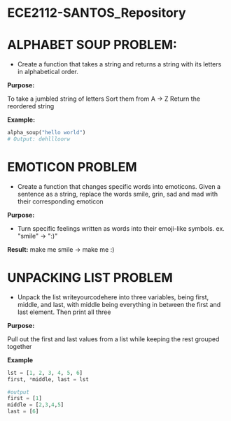 # ECE2112-SANTOS_Repository

# ALPHABET SOUP PROBLEM: 
- Create a function that takes a string and returns a string with its letters in alphabetical order.
  
**Purpose:**
  
To take a jumbled string of letters
Sort them from A → Z
Return the reordered string

**Example:**
```python
alpha_soup("hello world")
# Output: dehllloorw
```

# EMOTICON PROBLEM 
- Create a function that changes specific words into emoticons. Given a sentence as a string, replace the words smile, grin, sad and mad with their corresponding emoticon

**Purpose:**

- Turn specific feelings written as words into their emoji-like symbols.
ex. "smile" -> ":)"

**Result:**
make me smile -> make me :)


# UNPACKING LIST PROBLEM 
- Unpack the list writeyourcodehere into three variables, being first, middle, and last, with middle being everything in between the first and last element. Then print all three

**Purpose:**

Pull out the first and last values from a list while keeping the rest grouped together

**Example**
```python
lst = [1, 2, 3, 4, 5, 6]
first, *middle, last = lst

#output
first = [1]
middle = [2,3,4,5]
last = [6]
